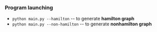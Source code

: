 ### Program launching

- `python main.py --hamilton` -- to generate **hamilton graph**
- `python main.py --non-hamilton` -- to generate **nonhamilton graph**